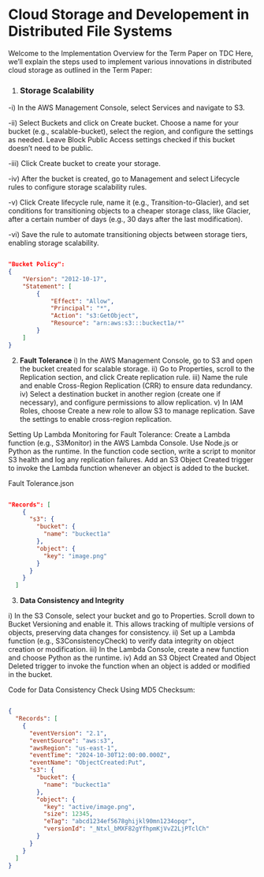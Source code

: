 # **Cloud Storage and Developement in Distributed File Systems**

Welcome to the Implementation Overview for the Term Paper on TDC
Here, we’ll explain the steps used to implement various innovations in distributed cloud storage as outlined in the Term Paper:

1. ### **Storage Scalability**
-i) In the AWS Management Console, select Services and navigate to S3. 

-ii) Select Buckets and click on Create bucket. Choose a name for your bucket (e.g., scalable-bucket), select the region, and configure the settings as needed. Leave Block Public Access settings checked if this bucket doesn’t need to be public.

-iii) Click Create bucket to create your storage.

-iv) After the bucket is created, go to Management and select Lifecycle rules to configure storage scalability rules.

-v) Click Create lifecycle rule, name it (e.g., Transition-to-Glacier), and set conditions for transitioning objects to a cheaper storage class, like Glacier, after a certain number of days (e.g., 30 days after the last modification).

-vi) Save the rule to automate transitioning objects between storage tiers, enabling storage scalability.

```json

"Bucket Policy":
{
    "Version": "2012-10-17",
    "Statement": [
        {
            "Effect": "Allow",
            "Principal": "*",
            "Action": "s3:GetObject",
            "Resource": "arn:aws:s3:::buckect1a/*"
        }
    ]
}

```

2. **Fault Tolerance**
i) In the AWS Management Console, go to S3 and open the bucket created for scalable storage.
ii) Go to Properties, scroll to the Replication section, and click Create replication rule.
iii) Name the rule and enable Cross-Region Replication (CRR) to ensure data redundancy.
iv) Select a destination bucket in another region (create one if necessary), and configure permissions to allow replication.
v) In IAM Roles, choose Create a new role to allow S3 to manage replication. Save the settings to enable cross-region replication.

Setting Up Lambda Monitoring for Fault Tolerance:
Create a Lambda function (e.g., S3Monitor) in the AWS Lambda Console.
Use Node.js or Python as the runtime.
In the function code section, write a script to monitor S3 health and log any replication failures.
Add an S3 Object Created trigger to invoke the Lambda function whenever an object is added to the bucket.

Fault Tolerance.json

```json

"Records": [
    {
      "s3": {
        "bucket": {
          "name": "buckect1a"
        },
        "object": {
          "key": "image.png"
        }
      }
    }
  ]

```


3. **Data Consistency and Integrity**

i) In the S3 Console, select your bucket and go to Properties. Scroll down to Bucket Versioning and enable it. This allows tracking of multiple versions of objects, preserving data changes for consistency.
ii) Set up a Lambda function (e.g., S3ConsistencyCheck) to verify data integrity on object creation or modification.
iii) In the Lambda Console, create a new function and choose Python as the runtime.
iv) Add an S3 Object Created and Object Deleted trigger to invoke the function when an object is added or modified in the bucket.

Code for Data Consistency Check Using MD5 Checksum:
```json

{
  "Records": [
    {
      "eventVersion": "2.1",
      "eventSource": "aws:s3",
      "awsRegion": "us-east-1",
      "eventTime": "2024-10-30T12:00:00.000Z",
      "eventName": "ObjectCreated:Put",
      "s3": {
        "bucket": {
          "name": "buckect1a"
        },
        "object": {
          "key": "active/image.png",
          "size": 12345,
          "eTag": "abcd1234ef5678ghijkl90mn1234opqr",
          "versionId": "_Ntxl_bMXF82gYfhpmKjVvZ2LjPTclCh"
        }
      }
    }
  ]
}

```
